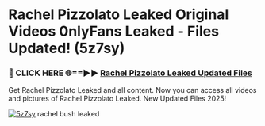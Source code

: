 # Rachel Pizzolato Leaked Original Videos 0nlyFans Leaked - Files Updated! (5z7sy)

<h3>🔴 CLICK HERE 🌐==►► <a href="https://tinyurl.com/x26r9saj" rel="nofollow">Rachel Pizzolato Leaked Updated Files</a></h3>

Get Rachel Pizzolato Leaked and all content. Now you can access all videos and pictures of Rachel Pizzolato Leaked. New Updated Files 2025!

[![5z7sy](https://i.imgur.com/LkgZPqh.gif)](https://tinyurl.com/x26r9saj)
rachel bush leaked